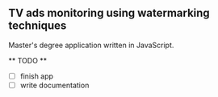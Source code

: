 
## TV ads monitoring using watermarking techniques

Master's degree application written in JavaScript.

** TODO **
- [ ] finish app
- [ ] write documentation